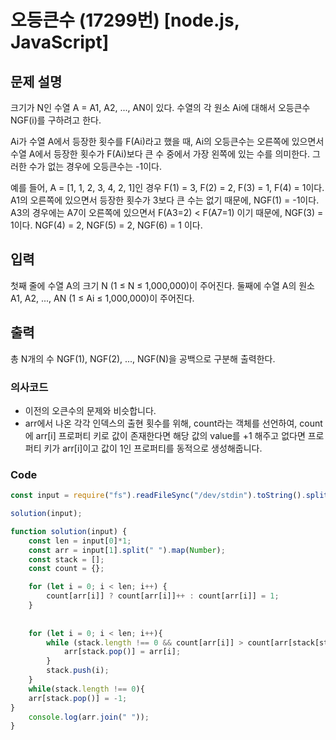 # 오등큰수 (17299번) [node.js, JavaScript] 

## 문제 설명
크기가 N인 수열 A = A1, A2, ..., AN이 있다. 수열의 각 원소 Ai에 대해서 오등큰수 NGF(i)를 구하려고 한다.

Ai가 수열 A에서 등장한 횟수를 F(Ai)라고 했을 때, Ai의 오등큰수는 오른쪽에 있으면서 수열 A에서 등장한 횟수가 F(Ai)보다 큰 수 중에서 가장 왼쪽에 있는 수를 의미한다. 그러한 수가 없는 경우에 오등큰수는 -1이다.

예를 들어, A = [1, 1, 2, 3, 4, 2, 1]인 경우 F(1) = 3, F(2) = 2, F(3) = 1, F(4) = 1이다. A1의 오른쪽에 있으면서 등장한 횟수가 3보다 큰 수는 없기 때문에, NGF(1) = -1이다. A3의 경우에는 A7이 오른쪽에 있으면서 F(A3=2) < F(A7=1) 이기 때문에, NGF(3) = 1이다. NGF(4) = 2, NGF(5) = 2, NGF(6) = 1 이다.

## 입력
첫째 줄에 수열 A의 크기 N (1 ≤ N ≤ 1,000,000)이 주어진다. 둘째에 수열 A의 원소 A1, A2, ..., AN (1 ≤ Ai ≤ 1,000,000)이 주어진다.

## 출력
총 N개의 수 NGF(1), NGF(2), ..., NGF(N)을 공백으로 구분해 출력한다.

### 의사코드 
- 이전의 오큰수의 문제와 비슷합니다.
- arr에서 나온 각각 인덱스의 출현 횟수를 위해, count라는 객체를 선언하여, count에 arr[i] 프로퍼티 키로 값이 존재한다면 해당 값의 value를 +1 해주고 없다면 프로퍼티 키가 arr[i]이고 값이 1인 프로퍼티를 동적으로 생성해줍니다.

### Code
```js
const input = require("fs").readFileSync("/dev/stdin").toString().split("\n"); 

solution(input);

function solution(input) {
    const len = input[0]*1;
    const arr = input[1].split(" ").map(Number);
    const stack = [];
    const count = {};

    for (let i = 0; i < len; i++) {
        count[arr[i]] ? count[arr[i]]++ : count[arr[i]] = 1;
    }
    
    
    for (let i = 0; i < len; i++){
        while (stack.length !== 0 && count[arr[i]] > count[arr[stack[stack.length - 1]]]) {
            arr[stack.pop()] = arr[i];
        }
        stack.push(i);
    }
    while(stack.length !== 0){
    arr[stack.pop()] = -1;
}
    console.log(arr.join(" "));
}
```


